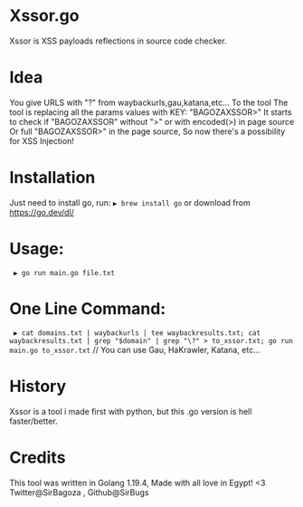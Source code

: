 # Xssor.go
Xssor is XSS payloads reflections in source code checker.

# Idea
You give URLS with "?" from waybackurls,gau,katana,etc... To the tool
The tool is replacing all the params values with KEY: "BAGOZAXSSOR>"
It starts to check if "BAGOZAXSSOR" without ">" or with encoded(>) in page source
Or full "BAGOZAXSSOR>" in the page source, So now there's a possibility for XSS Injection!

# Installation
Just need to install go, run:
``` ▶ brew install go ```
or download from https://go.dev/dl/

# Usage:
``` ▶ go run main.go file.txt```

# One Line Command:
``` ▶ cat domains.txt | waybackurls | tee waybackresults.txt; cat waybackresults.txt | grep "$domain" | grep "\?" > to_xssor.txt; go run main.go to_xssor.txt```
// You can use Gau, HaKrawler, Katana, etc...

# History
Xssor is a tool i made first with python, but this .go version is hell faster/better.

# Credits
This tool was written in Golang 1.19.4, Made with all love in Egypt! <3
Twitter@SirBagoza , Github@SirBugs
